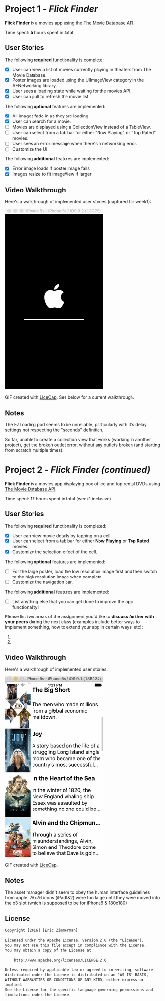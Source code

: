 # Project 1 - *Flick Finder*

**Flick Finder** is a movies app using the [The Movie Database API](http://docs.themoviedb.apiary.io/#).

Time spent: **5** hours spent in total

## User Stories

The following **required** functionality is complete:

- [x] User can view a list of movies currently playing in theaters from The Movie Database.
- [x] Poster images are loaded using the UIImageView category in the AFNetworking library.
- [x] User sees a loading state while waiting for the movies API.
- [x] User can pull to refresh the movie list.

The following **optional** features are implemented:

- [x] All images fade in as they are loading.
- [x] User can search for a movie.
- [ ] Movies are displayed using a CollectionView instead of a TableView.
- [ ] User can select from a tab bar for either "Now Playing" or "Top Rated" movies.
- [ ] User sees an error message when there's a networking error.  
- [ ] Customize the UI.

The following **additional** features are implemented:

- [x] Error image loads if poster image fails
- [x] Images resize to fit imageView if larger

## Video Walkthrough

Here's a walkthrough of implemented user stories (captured for week1):

<img src='flicks3.gif' title='Video Walkthrough' width='' alt='Video Walkthrough' />

GIF created with [LiceCap](http://www.cockos.com/licecap/). See below for a current walkthrough.

## Notes

The EZLoading pod seems to be unreliable, particularly with it's delay settings not 
respecting the "seconds" definition.

So far, unable to create a collection view that works (working in another project), 
get the broken outlet error, without any outlets broken (and starting from scratch 
multiple times).

# Project 2 - *Flick Finder (continued)*

**Flick Finder** is a movies app displaying box office and top rental DVDs using [The Movie Database API](http://docs.themoviedb.apiary.io/#).

Time spent: **12** hours spent in total (week1 inclusive)

## User Stories

The following **required** functionality is completed:

- [x] User can view movie details by tapping on a cell.
- [x] User can select from a tab bar for either **Now Playing** or **Top Rated** movies.
- [x] Customize the selection effect of the cell.

The following **optional** features are implemented:

- [ ] For the large poster, load the low resolution image first and then switch to the high resolution image when complete.
- [ ] Customize the navigation bar.

The following **additional** features are implemented:

- [ ] List anything else that you can get done to improve the app functionality!

Please list two areas of the assignment you'd like to **discuss further with your peers** during the next class (examples include better ways to implement something, how to extend your app in certain ways, etc):

1. 
2. 

## Video Walkthrough 

Here's a walkthrough of implemented user stories:

<img src='flicks.gif' title='Video Walkthrough' width='' alt='Video Walkthrough' />

GIF created with [LiceCap](http://www.cockos.com/licecap/).

## Notes

The asset manager didn't seem to obey the human interface guidelines from apple. 76x76 icons (iPad1&2) were too large until they were moved into the x3 slot (which is supposed to be for iPhone6 & 180x180)

## License

    Copyright [2016] [Eric Zimmerman]

    Licensed under the Apache License, Version 2.0 (the "License");
    you may not use this file except in compliance with the License.
    You may obtain a copy of the License at

        http://www.apache.org/licenses/LICENSE-2.0

    Unless required by applicable law or agreed to in writing, software
    distributed under the License is distributed on an "AS IS" BASIS,
    WITHOUT WARRANTIES OR CONDITIONS OF ANY KIND, either express or implied.
    See the License for the specific language governing permissions and
    limitations under the License.
